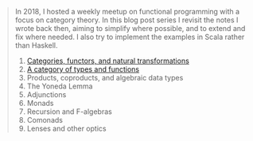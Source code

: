 > 
> In 2018, I hosted a weekly meetup on functional programming with a focus on category theory. In this blog post series I revisit the notes I wrote back then, aiming to simplify where possible, and to extend and fix where needed. I also try to implement the examples in Scala rather than Haskell.
>
> 1. [Categories, functors, and natural transformations](/blog/ctp-categories/)
> 1. [A category of types and functions](/blog/ctp-programmer-category/)
> 1. Products, coproducts, and algebraic data types
> 1. The Yoneda Lemma
> 1. Adjunctions
> 1. Monads
> 1. Recursion and F-algebras
> 1. Comonads
> 1. Lenses and other optics

